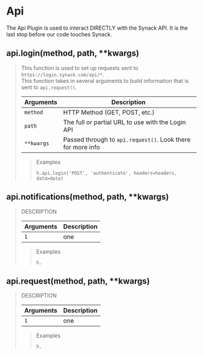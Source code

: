 # Api

The Api Plugin is used to interact DIRECTLY with the Synack API.
It is the last stop before our code touches Synack.

## api.login(method, path, **kwargs)

> This function is used to set up requests sent to `https://login.synack.com/api/*`.\
> This function takes in several arguments to build information that is sent to `api.request()`.
>
> | Arguments | Description
> | --- | ---
> | `method` | HTTP Method (GET, POST, etc.)
> | `path` | The full or partial URL to use with the Login API
> | `**kwargs` | Passed through to `api.request()`. Look there for more info
>
>> Examples
>> ```python3
>> h.api.login('POST', 'authenticate', headers=headers, data=data)
>> ```


## api.notifications(method, path, **kwargs)

> DESCRIPTION
>
> | Arguments | Description
> | --- | ---
> | `1` | one
>
>> Examples
>> ```python3
>> h.
>> ```


## api.request(method, path, **kwargs)

> DESCRIPTION
>
> | Arguments | Description
> | --- | ---
> | `1` | one
>
>> Examples
>> ```python3
>> h.
>> ```
